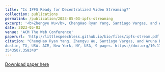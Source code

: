 ```yaml
---
title: "Is IPFS Ready for Decentralized Video Streaming?"
collection: publications
permalink: /publication/2023-05-03-ipfs-streaming
excerpt: '<b>Zhengyu Wu</b>, ChengHao Ryan Yang, Santiago Vargas, and Aruna Balasubramanian'
date: 2023-05-03
venue: 'ACM The Web Conference'
paperurl: 'http://littlespeechless.github.io/bio/files/ipfs-stream.pdf'
citation: "ChengHao Ryan Yang, Zhengyu Wu, Santiago Vargas, and Aruna Balasubramanian. 2023. Is IPFS Ready for Decentralized Video Streaming?. In Proceedings of the ACM Web Conference 2023 (WWW ’23), May 1–5, 2023,
Austin, TX, USA. ACM, New York, NY, USA, 9 pages. https://doi.org/10.1145/
3543507.358340"
---
```


[Download paper here](http://littlespeechless.github.io/bio/files/ipfs-stream.pdf)
